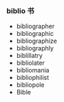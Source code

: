### biblio 书

- bibliographer
- bibliographic
- bibliographize
- bibliographly
- biblillatry
- bibliolater
- bibliomania
- bibliophilist
- bibliopole
- Bible